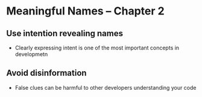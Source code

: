 # Meaningful Names – Chapter 2

## Use intention revealing names

* Clearly expressing intent is one of the most important concepts in developmetn

## Avoid disinformation

* False clues can be harmful to other developers understanding your code

